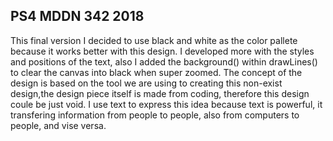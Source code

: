 ## PS4 MDDN 342 2018

This final version I decided to use black and white as the color pallete because it works better with this design. I developed more with the styles and positions of the text, also I added the background() within drawLines() to clear the canvas into black when super zoomed. The concept of the design is based on the tool we are using to creating this non-exist design,the design piece itself is made from coding, therefore this design coule be just void. I use text to express this idea because text is powerful, it transfering information from people to people, also from computers to people, and vise versa.